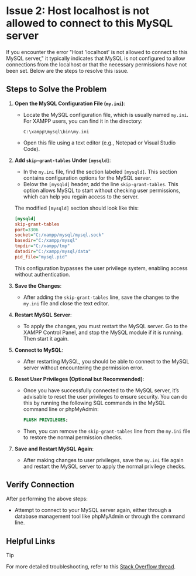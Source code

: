# Issue 2: Host localhost is not allowed to connect to this MySQL server

If you encounter the error "Host 'localhost' is not allowed to connect to this MySQL server," it typically indicates that MySQL is not configured to allow connections from the localhost or that the necessary permissions have not been set. Below are the steps to resolve this issue.

## Steps to Solve the Problem

1. **Open the MySQL Configuration File (`my.ini`)**:
   - Locate the MySQL configuration file, which is usually named `my.ini`. For XAMPP users, you can find it in the directory:
     ```
     C:\xampp\mysql\bin\my.ini
     ```
   - Open this file using a text editor (e.g., Notepad or Visual Studio Code).

2. **Add `skip-grant-tables` Under `[mysqld]`**:
   - In the `my.ini` file, find the section labeled `[mysqld]`. This section contains configuration options for the MySQL server.
   - Below the `[mysqld]` header, add the line `skip-grant-tables`. This option allows MySQL to start without checking user permissions, which can help you regain access to the server.

    The modified `[mysqld]` section should look like this:
   ```ini
   [mysqld]
   skip-grant-tables
   port=3306
   socket="C:/xampp/mysql/mysql.sock"
   basedir="C:/xampp/mysql"
   tmpdir="C:/xampp/tmp"
   datadir="C:/xampp/mysql/data"
   pid_file="mysql.pid"
   ```
    This configuration bypasses the user privilege system, enabling access without authentication.

3. **Save the Changes**:
    - After adding the `skip-grant-tables` line, save the changes to the `my.ini` file and close the text editor.

4. **Restart MySQL Server**:
    - To apply the changes, you must restart the MySQL server. Go to the XAMPP Control Panel, and stop the MySQL module if it is running. Then start it again.

5. **Connect to MySQL**:
    - After restarting MySQL, you should be able to connect to the MySQL server without encountering the permission error.

6. **Reset User Privileges (Optional but Recommended)**:
    - Once you have successfully connected to the MySQL server, it’s advisable to reset the user privileges to ensure security. You can do this by running the following SQL commands in the MySQL command line or phpMyAdmin:

        ```sql
        FLUSH PRIVILEGES;
        ```
    - Then, you can remove the `skip-grant-tables` line from the `my.ini` file to restore the normal permission checks.

7. **Save and Restart MySQL Again**:
    - After making changes to user privileges, save the `my.ini` file again and restart the MySQL server to apply the normal privilege checks.

## Verify Connection

After performing the above steps:

- Attempt to connect to your MySQL server again, either through a database management tool like phpMyAdmin or through the command line.

## Helpful Links

> [!TIP]  
> For more detailed troubleshooting, refer to this [Stack Overflow thread](https://stackoverflow.com/questions/15087492/host-localhost-is-not-allowed-to-connect-to-this-mysql-server-1130).
